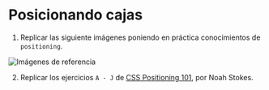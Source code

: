 # Posicionando cajas

1. Replicar las siguiente imágenes poniendo en práctica conocimientos de `positioning`.

  ![Imágenes de referencia](https://fotos.subefotos.com/c0a08756744f401530d3eb8bb58c36e3o.png)

2. Replicar los ejercicios `A - J` de [CSS Positioning 101](https://alistapart.com/article/css-positioning-101 "CSS Positioning 101"), por Noah Stokes.
